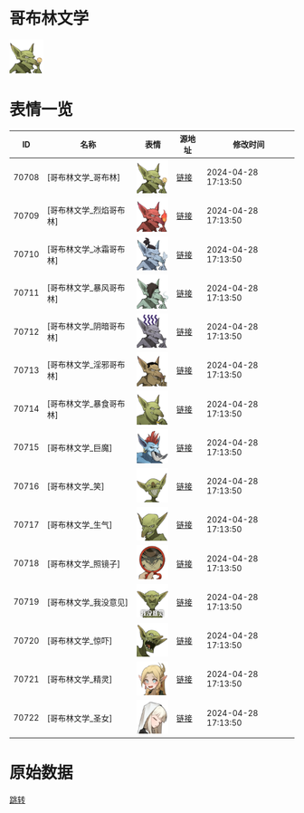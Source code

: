 # 哥布林文学

<img src="./cover.png" height="60" alt="cover" />

# 表情一览

|ID|名称|表情|源地址|修改时间|
|----|----|----|----|----|
|70708|[哥布林文学_哥布林]|<img src="./pic/070708_%5B哥布林文学_哥布林%5D.png" height="60" alt="哥布林"/>|[链接](https://i0.hdslb.com/bfs/garb/b302ed6f15fa83ffd1a92371e74ed72d08ab8ce6.png)|2024-04-28 17:13:50|
|70709|[哥布林文学_烈焰哥布林]|<img src="./pic/070709_%5B哥布林文学_烈焰哥布林%5D.png" height="60" alt="烈焰哥布林"/>|[链接](https://i0.hdslb.com/bfs/garb/71d41844f935bbd8396f8ec8095825ce375a79a3.png)|2024-04-28 17:13:50|
|70710|[哥布林文学_冰霜哥布林]|<img src="./pic/070710_%5B哥布林文学_冰霜哥布林%5D.png" height="60" alt="冰霜哥布林"/>|[链接](https://i0.hdslb.com/bfs/garb/8e4917c6443de656760aeab13453427783675f6b.png)|2024-04-28 17:13:50|
|70711|[哥布林文学_暴风哥布林]|<img src="./pic/070711_%5B哥布林文学_暴风哥布林%5D.png" height="60" alt="暴风哥布林"/>|[链接](https://i0.hdslb.com/bfs/garb/6f9a84ab131607c41fcdfffbffa8cd305ed69cad.png)|2024-04-28 17:13:50|
|70712|[哥布林文学_阴暗哥布林]|<img src="./pic/070712_%5B哥布林文学_阴暗哥布林%5D.png" height="60" alt="阴暗哥布林"/>|[链接](https://i0.hdslb.com/bfs/garb/421dd219a00f3b16dccbef3eb8e05015236809c0.png)|2024-04-28 17:13:50|
|70713|[哥布林文学_淫邪哥布林]|<img src="./pic/070713_%5B哥布林文学_淫邪哥布林%5D.png" height="60" alt="淫邪哥布林"/>|[链接](https://i0.hdslb.com/bfs/garb/386fb5716928759aa936560348116db1ef47db5f.png)|2024-04-28 17:13:50|
|70714|[哥布林文学_暴食哥布林]|<img src="./pic/070714_%5B哥布林文学_暴食哥布林%5D.png" height="60" alt="暴食哥布林"/>|[链接](https://i0.hdslb.com/bfs/garb/13877db71cbb17c7c765ca65c36928397899f73e.png)|2024-04-28 17:13:50|
|70715|[哥布林文学_巨魔]|<img src="./pic/070715_%5B哥布林文学_巨魔%5D.png" height="60" alt="巨魔"/>|[链接](https://i0.hdslb.com/bfs/garb/99e49ba7266486cb8bec30039b3b714281abdadd.png)|2024-04-28 17:13:50|
|70716|[哥布林文学_笑]|<img src="./pic/070716_%5B哥布林文学_笑%5D.png" height="60" alt="笑"/>|[链接](https://i0.hdslb.com/bfs/garb/a53592c1c228d432fe3887e0610310611e1657e4.png)|2024-04-28 17:13:50|
|70717|[哥布林文学_生气]|<img src="./pic/070717_%5B哥布林文学_生气%5D.png" height="60" alt="生气"/>|[链接](https://i0.hdslb.com/bfs/garb/0f5086039f0fec1fed30c383c1057fcf69524be7.png)|2024-04-28 17:13:50|
|70718|[哥布林文学_照镜子]|<img src="./pic/070718_%5B哥布林文学_照镜子%5D.png" height="60" alt="照镜子"/>|[链接](https://i0.hdslb.com/bfs/garb/0e36eda5483f5ce71b873c1a6646554cb3a40f2b.png)|2024-04-28 17:13:50|
|70719|[哥布林文学_我没意见]|<img src="./pic/070719_%5B哥布林文学_我没意见%5D.png" height="60" alt="我没意见"/>|[链接](https://i0.hdslb.com/bfs/garb/85ed79768576276238581c7921675927f6641aa0.png)|2024-04-28 17:13:50|
|70720|[哥布林文学_惊吓]|<img src="./pic/070720_%5B哥布林文学_惊吓%5D.png" height="60" alt="惊吓"/>|[链接](https://i0.hdslb.com/bfs/garb/afaed5fd9b1732dc9162b2d2c5f32921da7d2112.png)|2024-04-28 17:13:50|
|70721|[哥布林文学_精灵]|<img src="./pic/070721_%5B哥布林文学_精灵%5D.png" height="60" alt="精灵"/>|[链接](https://i0.hdslb.com/bfs/garb/7f633a5df9fdbbd02c701b14302012a48282434c.png)|2024-04-28 17:13:50|
|70722|[哥布林文学_圣女]|<img src="./pic/070722_%5B哥布林文学_圣女%5D.png" height="60" alt="圣女"/>|[链接](https://i0.hdslb.com/bfs/garb/8ef821d753b8b9ed6b897d6e06268c7e719f5bf5.png)|2024-04-28 17:13:50|

# 原始数据

[跳转](./raw.json)


